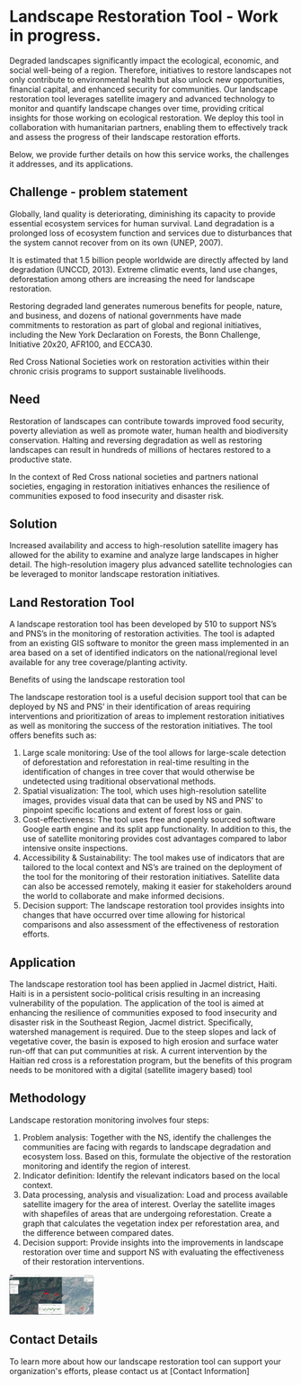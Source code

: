 # Landscape Restoration Tool - Work in progress.

Degraded landscapes significantly impact the ecological, economic, and social well-being of a region. Therefore, initiatives to restore landscapes not only contribute to environmental health but also unlock new opportunities, financial capital, and enhanced security for communities. Our landscape restoration tool leverages satellite imagery and advanced technology to monitor and quantify landscape changes over time, providing critical insights for those working on ecological restoration. We deploy this tool in collaboration with humanitarian partners, enabling them to effectively track and assess the progress of their landscape restoration efforts.

Below, we provide further details on how this service works, the challenges it addresses, and its applications.

## Challenge - problem statement
Globally, land quality is deteriorating, diminishing its capacity to provide essential ecosystem services for human survival. Land degradation is a prolonged loss of ecosystem function and services due to disturbances that the system cannot recover from on its own (UNEP, 2007).  

It is estimated that 1.5 billion people worldwide are directly affected by land degradation (UNCCD, 2013). Extreme climatic events, land use changes, deforestation among others are increasing the need for landscape restoration.  

Restoring degraded land generates numerous benefits for people, nature, and business, and dozens of national governments have made commitments to restoration as part of global and regional initiatives, including the New York Declaration on Forests, the Bonn Challenge, Initiative 20x20, AFR100, and ECCA30. 

Red Cross National Societies work on restoration activities within their chronic crisis programs to support sustainable livelihoods. 

## Need
Restoration of landscapes can contribute towards improved food security, poverty alleviation as well as promote water, human health and biodiversity conservation. Halting and reversing degradation as well as restoring landscapes can result in hundreds of millions of hectares restored to a productive state.  

In the context of Red Cross national societies and partners national societies, engaging in restoration initiatives enhances the resilience of communities exposed to food insecurity and disaster risk.  

## Solution
Increased availability and access to high-resolution satellite imagery has allowed for the ability to examine and analyze large landscapes in higher detail. The high-resolution imagery plus advanced satellite technologies can be leveraged to monitor landscape restoration initiatives.  

## Land Restoration Tool
A landscape restoration tool has been developed by 510 to support NS’s and PNS’s in the monitoring of restoration activities. The tool is adapted from an existing GIS software to monitor the green mass implemented in an area based on a set of identified indicators on the national/regional level available for any tree coverage/planting activity. 

Benefits of using the landscape restoration tool

The landscape restoration tool is a useful decision support tool that can be deployed by NS and PNS’ in their identification of areas requiring interventions and prioritization of areas to implement restoration initiatives as well as monitoring the success of the restoration initiatives. The tool offers benefits such as: 

1. Large scale monitoring: Use of the tool allows for large-scale detection of deforestation and reforestation in real-time resulting in the identification of changes in tree cover that would otherwise be undetected using traditional observational methods.
2. Spatial visualization: The tool, which uses high-resolution satellite images, provides visual data that can be used by NS and PNS’ to pinpoint specific locations and extent of forest loss or gain.
3. Cost-effectiveness: The tool uses free and openly sourced software Google earth engine and its split app functionality. In addition to this, the use of satellite monitoring provides cost advantages compared to labor intensive onsite inspections.
4. Accessibility & Sustainability: The tool makes use of indicators that are tailored to the local context and NS’s are trained on the deployment of the tool for the monitoring of their restoration initiatives. Satellite data can also be accessed remotely, making it easier for stakeholders around the world to collaborate and make informed decisions.
5. Decision support: The landscape restoration tool provides insights into changes that have occurred over time allowing for historical comparisons and also assessment of the effectiveness of restoration efforts. 

## Application
The landscape restoration tool has been applied in Jacmel district, Haiti. Haiti is in a persistent socio-political crisis resulting in an increasing vulnerability of the population. The application of the tool is aimed at enhancing the resilience of communities exposed to food insecurity and disaster risk in the Southeast Region, Jacmel district. Specifically, watershed management is required. Due to the steep slopes and lack of vegetative cover, the basin is exposed to high erosion and surface water run-off that can put communities at risk. A current intervention by the Haitian red cross is a reforestation program, but the benefits of this program needs to be monitored with a digital (satellite imagery based) tool

## Methodology 
Landscape restoration monitoring involves four steps:

1. Problem analysis: Together with the NS, identify the challenges the communities are facing with regards to landscape degradation and ecosystem loss.  Based on this, formulate the objective of the restoration monitoring and identify the region of interest.
2. Indicator definition: Identify the relevant indicators based on the local context.
3. Data processing, analysis and visualization: Load and process available satellite imagery for the area of interest. Overlay the satellite images with shapefiles of areas that are undergoing reforestation. Create a graph that calculates the vegetation index per reforestation area, and the difference between compared dates.
4. Decision support: Provide insights into the improvements in landscape restoration over time and support NS with evaluating the effectiveness of their restoration interventions.

<img
  src="https://github.com/rodekruis/data-service-catalogue/blob/main/docs/assets/img/lrt_method.jpg"
  alt="Alt text"
  title="Landscape Restoration Tool"
  style="display: inline-block; margin: 0 auto; max-width: 150px">

## Contact Details
To learn more about how our landscape restoration tool can support your organization's efforts, please contact us at [Contact Information]
